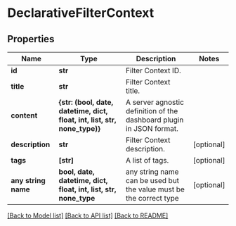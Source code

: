 # DeclarativeFilterContext


## Properties
Name | Type | Description | Notes
------------ | ------------- | ------------- | -------------
**id** | **str** | Filter Context ID. | 
**title** | **str** | Filter Context title. | 
**content** | **{str: (bool, date, datetime, dict, float, int, list, str, none_type)}** | A server agnostic definition of the dashboard plugin in JSON format. | 
**description** | **str** | Filter Context description. | [optional] 
**tags** | **[str]** | A list of tags. | [optional] 
**any string name** | **bool, date, datetime, dict, float, int, list, str, none_type** | any string name can be used but the value must be the correct type | [optional]

[[Back to Model list]](../README.md#documentation-for-models) [[Back to API list]](../README.md#documentation-for-api-endpoints) [[Back to README]](../README.md)


